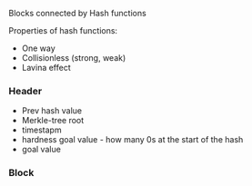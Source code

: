 

Blocks connected by Hash functions

Properties of hash functions: 
 - One way
 - Collisionless (strong, weak)
 - Lavina effect

### Header
 - Prev hash value
 - Merkle-tree root
 - timestapm
 - hardness goal value - how many 0s at the start of the hash
 - goal value
### Block
